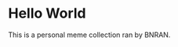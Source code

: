 <!DOCTYPE html>
<html>
  <head>
    <title>Turn back.</title>
  </head>
  <body>
    <h1>Hello World</h1>
    <p>This is a personal meme collection ran by BNRAN.</p>
  </body>
</html>
